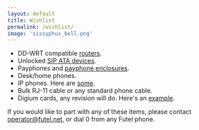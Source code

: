 ```yaml
---
layout: default
title: Wishlist
permalink: /wishlist/
image: 'sissyphus_bell.png'
---
```


- DD-WRT compatible [routers](http://www.dd-wrt.com/site/support/router-database).
- Unlocked [SIP ATA devices](http://www.voip-info.org/wiki/view/Analog+Telephone+Adapters).
- Payphones and [payphone enclosures](https://www.payphone.com/Booths-and-Enclosures/).
- Desk/home phones.
- IP phones. Here are [some](http://www.voip-info.org/wiki/view/Asterisk+phones).
- Bulk RJ-11 cable or any standard phone cable.
- Digium cards, any revision will do. Here's an [example](http://www.digiumcards.com/tdm400p.html).

If you would like to part with any of these items, please contact <a href='mailto:operator@futel.net'>operator@futel.net</a>, or dial 0 from any Futel phone.